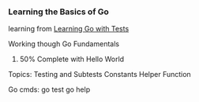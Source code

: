 ### Learning the Basics of Go

learning from [Learning Go with Tests](https://quii.gitbook.io/learn-go-with-tests/go-fundamentals/hello-world#a-note-on-source-control)

Working though Go Fundamentals
1) 50% Complete with Hello World
   
Topics: 
Testing and Subtests
Constants
Helper Function

Go cmds:
go test
go help